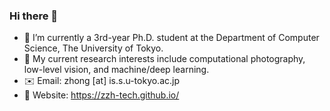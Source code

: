 ### Hi there 👋

- 🌱 I’m currently a 3rd-year Ph.D. student at the Department of Computer Science, The University of Tokyo.
- 🔭 My current research interests include computational photography, low-level vision, and machine/deep learning.
- :envelope: Email: zhong [at] is.s.u-tokyo.ac.jp
- :watermelon: Website: https://zzh-tech.github.io/
